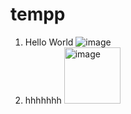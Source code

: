 # tempp
1. Hello World ![image](https://user-images.githubusercontent.com/97437109/172594598-949b1ca1-5c8d-4197-a9e4-e12c683f5787.png)
2. hhhhhhh <img width="90" alt="image" src="https://user-images.githubusercontent.com/97437109/172595010-5127e7e5-3358-4a9c-afc4-3126878345d7.png"/>


